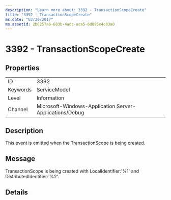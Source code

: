 ```yaml
---
description: "Learn more about: 3392 - TransactionScopeCreate"
title: "3392 - TransactionScopeCreate"
ms.date: "03/30/2017"
ms.assetid: 2b6257a6-683b-4adc-aca5-6d095e4c03a0
---
```

# 3392 - TransactionScopeCreate

## Properties  
  
|||  
|-|-|  
|ID|3392|  
|Keywords|ServiceModel|  
|Level|Information|  
|Channel|Microsoft-Windows-Application Server-Applications/Debug|  
  
## Description  

 This event is emitted when the TransactionScope is being created.  
  
## Message  

 TransactionScope is being created with LocalIdentifier:'%1' and DistributedIdentifier:'%2'.  
  
## Details
